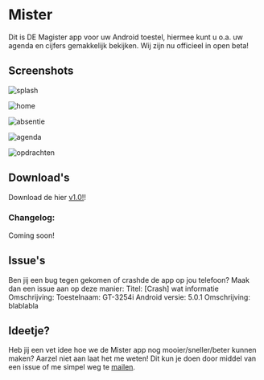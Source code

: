 # Mister

Dit is DE Magister app voor uw Android toestel, hiermee kunt u o.a. uw agenda en cijfers gemakkelijk bekijken.
Wij zijn nu officieel in open beta!

## Screenshots

![splash](https://raw.githubusercontent.com/KeizerDev/Mister/master/screenshots/splash.png)

![home](https://raw.githubusercontent.com/KeizerDev/Mister/master/screenshots/home.png)

![absentie](https://raw.githubusercontent.com/KeizerDev/Mister/master/screenshots/absentie.png)

![agenda](https://raw.githubusercontent.com/KeizerDev/Mister/master/screenshots/agenda.png)

![opdrachten](https://raw.githubusercontent.com/KeizerDev/Mister/master/screenshots/opdrachten.png)

## Download's
Download de hier [v1.0!](https://raw.githubusercontent.com/KeizerDev/Mister/master/build/mister.apk)!

### Changelog:
Coming soon!

## Issue's
Ben jij een bug tegen gekomen of crashde de app op jou telefoon?
Maak dan een issue aan op deze manier:
    Titel: [Crash] wat informatie
    Omschrijving:
    Toestelnaam: GT-3254i
    Android versie: 5.0.1
    Omschrijving: blablabla

## Ideetje?
Heb jij een vet idee hoe we de Mister app nog mooier/sneller/beter kunnen maken?
Aarzel niet aan laat het me weten!
Dit kun je doen door middel van een issue of me simpel weg te [mailen](robertjankeizer@gmail.com).